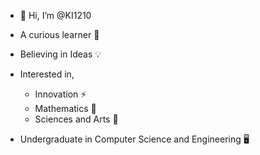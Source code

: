 - 👋 Hi, I’m @KI1210

- A curious learner 🔎
- Believing in Ideas 💡
  
- Interested in,
   - Innovation ⚡
   - Mathematics 🧮
   - Sciences and Arts 🎨

- Undergraduate in Computer Science and Engineering 🖥️

<!---
KI1210/KI1210 is a ✨ special ✨ repository because its `README.md` (this file) appears on your GitHub profile.
You can click the Preview link to take a look at your changes.
--->
